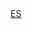 <div align="right">
<a href="https://github.com/RustLangES/php_killer/blob/main/README_ES.md">ES</a>
</div>
